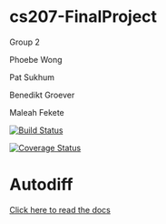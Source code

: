 # cs207-FinalProject
Group 2

Phoebe Wong

Pat Sukhum

Benedikt Groever

Maleah Fekete

[![Build Status](https://travis-ci.com/CS207-group2/cs207-FinalProject.svg?branch=master)](https://travis-ci.com/CS207-group2/cs207-FinalProject.svg?branch=master)

[![Coverage Status](https://coveralls.io/repos/github/CS207-group2/cs207-FinalProject/badge.svg?branch=travis)](https://coveralls.io/github/CS207-group2/cs207-FinalProject?branch=travis)

# Autodiff

[Click here to read the docs](docs/README.md)
